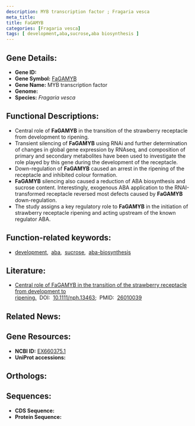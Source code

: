 ```yaml
---
description: MYB transcription factor ; Fragaria vesca
meta_title:
title: FaGAMYB
categories: [Fragaria vesca]
tags: [ development,aba,sucrose,aba biosynthesis ]
---
```


## Gene Details:
- **Gene ID:** []()
- **Gene Symbol:** <u>FaGAMYB</u>
- **Gene Name:** MYB transcription factor
- **Genome:** []()
- **Species:** *Fragaria vesca*

## Functional Descriptions:
   - Central role of **FaGAMYB** in the transition of the strawberry receptacle from development to ripening.
   - Transient silencing of **FaGAMYB** using RNAi and further determination of changes in global gene expression by RNAseq, and composition of primary and secondary metabolites have been used to investigate the role played by this gene during the development of the receptacle.
   - Down-regulation of **FaGAMYB** caused an arrest in the ripening of the receptacle and inhibited colour formation.
   - **FaGAMYB** silencing also caused a reduction of ABA biosynthesis and sucrose content. Interestingly, exogenous ABA application to the RNAI-transformed receptacle reversed most defects caused by **FaGAMYB** down-regulation.
   - The study assigns a key regulatory role to **FaGAMYB** in the initiation of strawberry receptacle ripening and acting upstream of the known regulator ABA.

## Function-related keywords:
   - [development](/tags/development/),&nbsp;&nbsp;[aba](/tags/aba/),&nbsp;&nbsp;[sucrose](/tags/sucrose/),&nbsp;&nbsp;[aba-biosynthesis](/tags/aba-biosynthesis/)

## Literature:
   - [Central role of FaGAMYB in the transition of the strawberry receptacle from development to ripening.](https://doi.org/10.1111/nph.13463)&nbsp;&nbsp;DOI:&nbsp;&nbsp;[10.1111/nph.13463](https://doi.org/10.1111/nph.13463);&nbsp;&nbsp;PMID:&nbsp;&nbsp;[26010039](https://pubmed.ncbi.nlm.nih.gov/26010039/)

## Related News:

## Gene Resources:
- **NCBI ID:**  [EX660375.1](https://www.ncbi.nlm.nih.gov/gene/?term=EX660375.1)
- **UniProt accessions:**  [](https://www.uniprot.org/uniprotkb//entry)

## Orthologs:

## Sequences:
- **CDS Sequence:**
- **Protein Sequence:**
